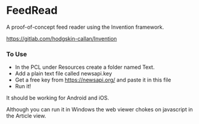 # FeedRead

A proof-of-concept feed reader using the Invention framework.

https://gitlab.com/hodgskin-callan/Invention

### To Use

* In the PCL under Resources create a folder named Text.
* Add a plain text file called newsapi.key
* Get a free key from https://newsapi.org/ and paste it in this file
* Run it!

It should be working for Android and iOS. 

Although you can run it in Windows the web viewer chokes on javascript in the Article view.

